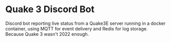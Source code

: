 # Quake 3 Discord Bot

Discord bot reporting live status from a Quake3E server running in a docker container, using MQTT for event delivery and Redis for log storage. Because Quake 3 wasn't 2022 enough.
